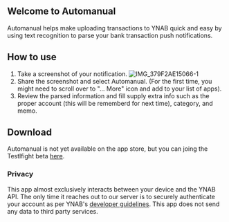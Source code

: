 ## Welcome to Automanual

Automanual helps make uploading transactions to YNAB quick and easy by using text recognition to parse your bank transaction push notifications.

## How to use
1. Take a screenshot of your notification. ![IMG_379F2AE15066-1](https://user-images.githubusercontent.com/7925830/164497951-faf70470-fefa-498f-aca5-4f0cc71273a8.jpeg)
2. Share the screenshot and select Automanual. (For the first time, you might need to scroll over to "... More" icon and add to your list of apps).
3. Review the parsed information and fill supply extra info such as the proper account (this will be rememberd for next time), category, and memo.


## Download

Automanual is not yet available on the app store, but you can joing the Testlfight beta [here](https://testflight.apple.com/join/9gH57dyB).

### Privacy

This app almost exclusively interacts between your device and the YNAB API. The only time it reaches out to our server is to securely authenticate your account as per YNAB's [developer guidelines](https://api.youneedabudget.com/#outh-applications). This app does not send any data to third party services.
